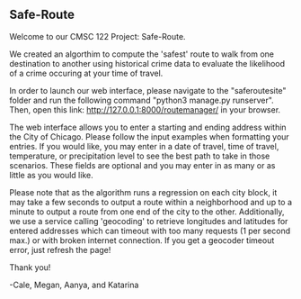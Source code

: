 ## Safe-Route

Welcome to our CMSC 122 Project: Safe-Route. 

We created an algorthim to compute the 'safest' route to walk from one destination to another using historical crime data to evaluate the likelihood of a crime occuring at your time of travel.

In order to launch our web interface, please navigate to the "saferoutesite" folder and run the following command "python3 manage.py runserver". Then, open this link: http://127.0.0.1:8000/routemanager/ in your browser. 

The web interface allows you to enter a starting and ending address within the City of Chicago. Please follow the input examples when formatting your entries. If you would like, you may enter in a date of travel, time of travel, temperature, or precipitation level to see the best path to take in those scenarios. These fields are optional and you may enter in as many or as little as you would like.

Please note that as the algorithm runs a regression on each city block, it may take a few seconds to output a route within a neighborhood and up to a minute to output a route from one end of the city to the other. Additionally, we use a service calling 'geocoding' to retrieve longitudes and latitudes for entered addresses which can timeout with too many requests (1 per second max.) or with broken internet connection. If you get a geocoder timeout error, just refresh the page! 

Thank you! 

-Cale, Megan, Aanya, and Katarina
